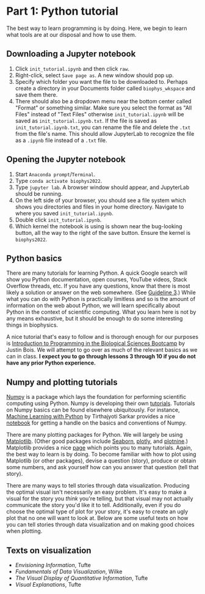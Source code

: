 # Part 1: Python tutorial

The best way to learn programming is by doing. 
Here, we begin to learn what tools are at our disposal and how to use them.

## Downloading a Jupyter notebook
1. Click `init_tutorial.ipynb` and then click `raw`.
2. Right-click, select `Save page as`.
A new window should pop up.
3. Specify which folder you want the file to be downloaded to. Perhaps create a directory in your Documents folder called `biophys_wkspace` and save them there.
4. There should also be a dropdown menu near the bottom center called "Format" or something similar.
Make sure you select the format as "All Files" instead of "Text Files" otherwise `init_tutorial.ipynb` will be saved as `init_tutorial.ipynb.txt`. If the file is saved as `init_tutorial.ipynb.txt`, you can rename the file and delete the `.txt` from the file's name. This should allow JupyterLab to recognize the file as a `.ipynb` file instead of a `.txt` file.

## Opening the Jupyter notebook


1. Start `Anaconda prompt`/`Terminal`.
2. Type ```conda activate biophys2022```.
3. Type `jupyter lab`. A browser window should appear, and JupyterLab should be running.
4. On the left side of your browser, you should see a file system which shows you directories and files in your home directory. Navigate to where you saved `init_tutorial.ipynb`.
5. Double click `init_tutorial.ipynb`.
6. Which kernel the notebook is using is shown near the bug-looking button, all the way to the right of the save button. Ensure the kernel is `biophys2022`. 


## Python basics

There are many tutorials for learning Python.
A quick Google search will show you Python documentation, open courses, YouTube videos, Stack Overflow threads, etc.
If you have any questions, know that there is most likely a solution or answer on the web somewhere.
(See [Guideline 3](https://github.com/StatPhysBio/biophysics/tree/main/part0#guidelines).)
While what you can do with Python is practically limitless and so is the amount of information on the web about Python, we will learn specifically about Python in the context of scientific computing.
What you learn here is not by any means exhaustive, but it should be enough to do some interesting things in biophysics.

A nice tutorial that's easy to follow and is thorough enough for our purposes is [Introduction to Programming in the Biological Sciences Bootcamp](https://justinbois.github.io/bootcamp/2021/index.html) by Justin Bois.
We will attempt to go over as much of the relevant basics as we can in class.
**I expect you to go through lessons 3 through 10 if you do not have any prior Python experience.**

## Numpy and plotting tutorials

[Numpy](https://numpy.org/) is a package which lays the foundation for performing scientific computing using Python.
Numpy is developing their own [tutorials](https://numpy.org/numpy-tutorials/index.html).
Tutorials on Numpy basics can be found elsewhere ubiquitously. 
For instance, [Machine Learning with Python](https://machine-learning-with-python.readthedocs.io/en/latest/#) by Tirthajyoti Sarkar provides a nice [notebook](https://github.com/tirthajyoti/Machine-Learning-with-Python#essential-tutorial-type-notebooks-on-pandas-and-numpy) for getting a handle on the basics and conventions of Numpy.

There are many plotting packages for Python.
We will largely be using [Matplotlib](https://matplotlib.org/).
(Other good packages include [Seaborn](https://seaborn.pydata.org/), [plotly](https://plotly.com/python/), and [plotnine](https://plotnine.readthedocs.io/en/stable/).)
Matplotlib provides a nice [page](https://matplotlib.org/stable/tutorials/index) which points you to many tutorials.
Again, the best way to learn is by doing.
To become familiar with how to plot using Matplotlib (or other packages), devise a question (story), produce or obtain some numbers, and ask yourself how can you answer that question (tell that story).

There are many ways to tell stories through data visualization.
Producing the optimal visual isn't necessarily an easy problem.
It's easy to make a visual for the story you *think* you're telling, but that visual may not actually communicate the story you'd like it to tell.
Additionally, even if you do choose the optimal type of plot for your story, it's easy to create an ugly plot that no one will want to look at.
Below are some useful texts on how you can tell stories through data visualization and on making good choices when plotting.

## Texts on visualization

- *Envisioning Information*, Tufte
- *Fundamentals of Data Visualization*, Wilke
- *The Visual Display of Quantitative Information*, Tufte
- *Visual Explanations*, Tufte
